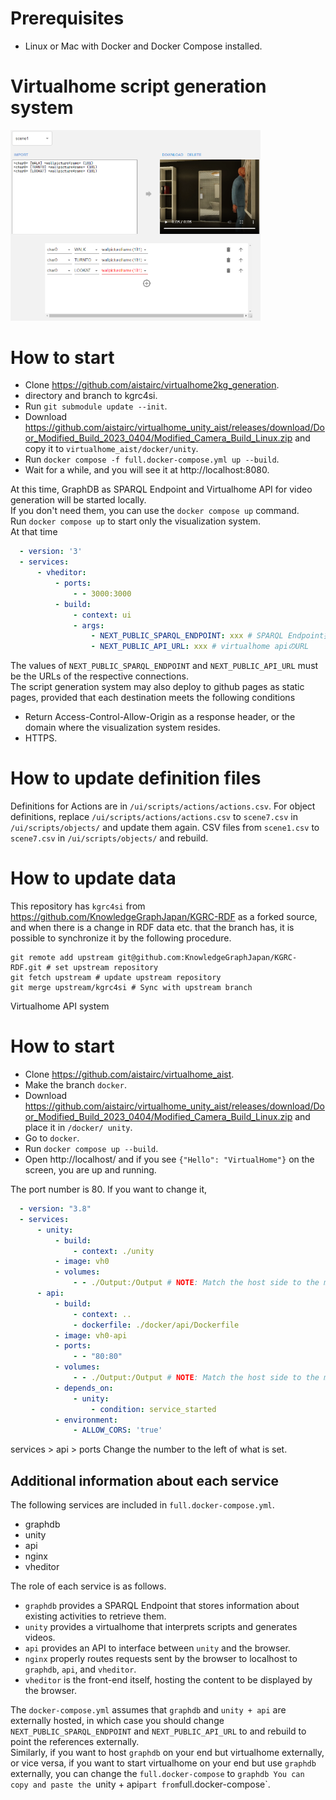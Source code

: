# Prerequisites

- Linux or Mac with Docker and Docker Compose installed.

# Virtualhome script generation system
<img width="400" src="fig/Fig1.png">

# How to start

- Clone https://github.com/aistairc/virtualhome2kg_generation.
- directory and branch to kgrc4si.
- Run `git submodule update --init`.
- Download https://github.com/aistairc/virtualhome_unity_aist/releases/download/Door_Modified_Build_2023_0404/Modified_Camera_Build_Linux.zip and copy it to `virtualhome_aist/docker/unity`.
- Run `docker compose -f full.docker-compose.yml up --build`.
- Wait for a while, and you will see it at http://localhost:8080.

At this time, GraphDB as SPARQL Endpoint and Virtualhome API for video generation will be started locally.  
If you don't need them, you can use the `docker compose up` command.  
Run `docker compose up` to start only the visualization system.  
At that time

```docker-compose.yml
  - version: '3'
  - services:
      - vheditor:
          - ports:
              - - 3000:3000
          - build:
              - context: ui
              - args:
                  - NEXT_PUBLIC_SPARQL_ENDPOINT: xxx # SPARQL Endpoint接続先URL
                  - NEXT_PUBLIC_API_URL: xxx # virtualhome apiのURL
```

The values of `NEXT_PUBLIC_SPARQL_ENDPOINT` and `NEXT_PUBLIC_API_URL` must be the URLs of the respective connections.  
The script generation system may also deploy to github pages as static pages, provided that each destination meets the following conditions

- Return Access-Control-Allow-Origin as a response header, or the domain where the visualization system resides.
- HTTPS.

# How to update definition files

Definitions for Actions are in `/ui/scripts/actions/actions.csv`.
For object definitions, replace `/ui/scripts/actions/actions.csv` to `scene7.csv` in `/ui/scripts/objects/` and update them again.
CSV files from `scene1.csv` to `scene7.csv` in `/ui/scripts/objects/` and rebuild.

# How to update data

This repository has `kgrc4si` from https://github.com/KnowledgeGraphJapan/KGRC-RDF as a forked source, and when there is a change in RDF data etc. that the branch has, it is possible to synchronize it by the following procedure.

```
git remote add upstream git@github.com:KnowledgeGraphJapan/KGRC-RDF.git # set upstream repository
git fetch upstream # update upstream repository
git merge upstream/kgrc4si # Sync with upstream branch
```

 Virtualhome API system

# How to start

- Clone https://github.com/aistairc/virtualhome_aist.
- Make the branch `docker`.
- Download https://github.com/aistairc/virtualhome_unity_aist/releases/download/Door_Modified_Build_2023_0404/Modified_Camera_Build_Linux.zip and place it in `/docker/ unity`.
- Go to `docker`.
- Run `docker compose up --build`.
- Open http://localhost/ and if you see `{"Hello": "VirtualHome"}` on the screen, you are up and running.

The port number is 80. If you want to change it, 

```docker-compose.yml
  - version: "3.8"
  - services:
      - unity:
          - build:
              - context: ./unity
          - image: vh0
          - volumes:
              - - ./Output:/Output # NOTE: Match the host side to the machine you want to run on.
      - api:
          - build:
              - context: ..
              - dockerfile: ./docker/api/Dockerfile
          - image: vh0-api
          - ports:
              - - "80:80"
          - volumes:
              - - ./Output:/Output # NOTE: Match the host side to the machine you want to run on.
          - depends_on:
              - unity:
                  - condition: service_started
          - environment:
              - ALLOW_CORS: 'true'
```

services > api > ports Change the number to the left of what is set.

## Additional information about each service

The following services are included in `full.docker-compose.yml`.

- graphdb
- unity
- api
- nginx
- vheditor

The role of each service is as follows.

- `graphdb` provides a SPARQL Endpoint that stores information about existing activities to retrieve them.
- `unity` provides a virtualhome that interprets scripts and generates videos.
- `api` provides an API to interface between `unity` and the browser.
- `nginx` properly routes requests sent by the browser to localhost to `graphdb`, `api`, and `vheditor`.
- `vheditor` is the front-end itself, hosting the content to be displayed by the browser.

The `docker-compose.yml` assumes that `graphdb` and `unity + api` are externally hosted, in which case you should change `NEXT_PUBLIC_SPARQL_ENDPOINT` and `NEXT_PUBLIC_API_URL` to and rebuild to point the references externally.  
Similarly, if you want to host `graphdb` on your end but virtualhome externally, or vice versa, if you want to start virtualhome on your end but use `graphdb` externally, you can change the `full.docker-compose` to `graphdb You can copy and paste the `unity + api` part from `full.docker-compose`.
